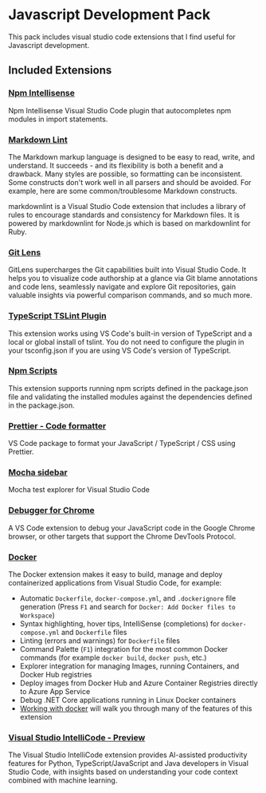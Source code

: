 # Javascript Development Pack

This pack includes visual studio code extensions that I find useful for Javascript development.

## Included Extensions

### [Npm Intellisense](https://marketplace.visualstudio.com/items?itemName=christian-kohler.npm-intellisense)

Npm Intellisense
Visual Studio Code plugin that autocompletes npm modules in import statements.

### [Markdown Lint](https://marketplace.visualstudio.com/items?itemName=DavidAnson.vscode-markdownlint)

The Markdown markup language is designed to be easy to read, write, and understand. It succeeds - and its flexibility is both a benefit and a drawback. Many styles are possible, so formatting can be inconsistent. Some constructs don't work well in all parsers and should be avoided. For example, here are some common/troublesome Markdown constructs.

markdownlint is a Visual Studio Code extension that includes a library of rules to encourage standards and consistency for Markdown files. It is powered by markdownlint for Node.js which is based on markdownlint for Ruby.

### [Git Lens](https://marketplace.visualstudio.com/items?itemName=eamodio.gitlens)

GitLens supercharges the Git capabilities built into Visual Studio Code. It helps you to visualize code authorship at a glance via Git blame annotations and code lens, seamlessly navigate and explore Git repositories, gain valuable insights via powerful comparison commands, and so much more.

### [TypeScript TSLint Plugin](https://marketplace.visualstudio.com/items?itemName=vscode.vscode-typescript-tslint-plugin)

This extension works using VS Code's built-in version of TypeScript and a local or global install of tslint. You do not need to configure the plugin in your tsconfig.json if you are using VS Code's version of TypeScript.

### [Npm Scripts](https://marketplace.visualstudio.com/items?itemName=eg2.vscode-npm-script)

This extension supports running npm scripts defined in the package.json file and validating the installed modules against the dependencies defined in the package.json.

### [Prettier - Code formatter](https://marketplace.visualstudio.com/items?itemName=esbenp.prettier-vscode)

VS Code package to format your JavaScript / TypeScript / CSS using Prettier.

### [Mocha sidebar](https://marketplace.visualstudio.com/items?itemName=maty.vscode-mocha-sidebar)

Mocha test explorer for Visual Studio Code

### [Debugger for Chrome](https://marketplace.visualstudio.com/items?itemName=msjsdiag.debugger-for-chrome)

A VS Code extension to debug your JavaScript code in the Google Chrome browser, or other targets that support the Chrome DevTools Protocol.

### [Docker](https://marketplace.visualstudio.com/items?itemName=PeterJausovec.vscode-docker)

The Docker extension makes it easy to build, manage and deploy containerized applications from Visual Studio Code, for example:

- Automatic `Dockerfile`, `docker-compose.yml`, and `.dockerignore` file generation (Press `F1` and search for `Docker: Add Docker files to Workspace`)
- Syntax highlighting, hover tips, IntelliSense (completions) for `docker-compose.yml` and `Dockerfile` files
- Linting (errors and warnings) for `Dockerfile` files
- Command Palette (`F1`) integration for the most common Docker commands (for example `docker build`, `docker push`, etc.)
- Explorer integration for managing Images, running Containers, and Docker Hub registries
- Deploy images from Docker Hub and Azure Container Registries directly to Azure App Service
- Debug .NET Core applications running in Linux Docker containers
- [Working with docker](https://code.visualstudio.com/docs/azure/docker) will walk you through many of the features of this extension

### [Visual Studio IntelliCode - Preview](https://marketplace.visualstudio.com/items?itemName=VisualStudioExptTeam.vscodeintellicode)

The Visual Studio IntelliCode extension provides AI-assisted productivity features for Python, TypeScript/JavaScript and Java developers in Visual Studio Code, with insights based on understanding your code context combined with machine learning.
